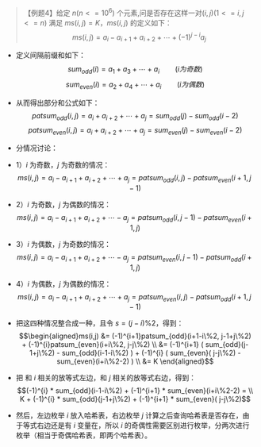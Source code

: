 > 【例题4】给定 $n(n <= 10^6)$ 个元素,问是否存在这样一对$(i,j) (1<=i,j<=n)$ 满足 $ms(i,j) = K$，$ms(i,j)$ 的定义如下：$$ms(i,j) = a_i−a_{i+1}+a_{i+2}+ ⋯ + (−1)^{j−i}a_j$$
* 定义间隔前缀和如下：$$sum_{odd}(i) = a_1 + a_3 + ⋯ + a_i  \ \ \ \ \ \ \ \  (i为奇数)$$ $$sum_{even}(i) = a_2 +a_4 + ⋯ + a_i \ \ \ \ \ \ \ \  (i为偶数)$$ 
* 从而得出部分和公式如下：
$$patsum_{odd}(i, j) = a_i + a_{i+2} + ⋯ + a_j  = sum_{odd}(j)  - sum_{odd}(i-2) $$ $$patsum_{even}(i, j) = a_i + a_{i+2} + ⋯ + a_j  = sum_{even}(j)  - sum_{even}(i-2) $$ 
* 分情况讨论：
* 1）$i$ 为奇数，$j$ 为奇数的情况：$$ms(i,j) = a_i−a_{i+1}+a_{i+2}+ ⋯ + a_j = patsum_{odd}(i, j) - patsum_{even}(i+1, j-1)$$
* 2）$i$ 为奇数，$j$ 为偶数的情况：$$ms(i,j) = a_i−a_{i+1}+a_{i+2}+ ⋯ - a_j = patsum_{odd}(i, j-1) - patsum_{even}(i+1, j)$$
* 3）$i$ 为偶数，$j$ 为奇数的情况：$$ms(i,j) = a_i−a_{i+1}+a_{i+2}+ ⋯ - a_j = patsum_{even}(i, j-1) - patsum_{odd}(i+1, j)$$
* 4）$i$ 为偶数，$j$ 为偶数的情况：$$ms(i,j) = a_i−a_{i+1}+a_{i+2}+ ⋯ + a_j = patsum_{even}(i, j) - patsum_{odd}(i+1, j-1)$$

* 把这四种情况整合成一种，且令 $s = (j-i) \% 2$，得到：
$$\begin{aligned}ms(i,j) &= (-1)^{i+1}patsum_{odd}(i+1-i\%2, j-1+j\%2) + (-1)^{i}patsum_{even}(i+i\%2, j-j\%2) \\
&= (-1)^{i+1} ( sum_{odd}(j-1+j\%2) -  sum_{odd}(i-1-i\%2) ) +  (-1)^{i} (  sum_{even}( j-j\%2) - sum_{even}(i+i\%2-2) ) \\
&= K
\end{aligned}$$

* 把 和 $i$ 相关的放等式左边，和 $j$ 相关的放等式右边，得到：
$$(-1)^{i} * sum_{odd}(i-1-i\%2) + (-1)^{i+1} * sum_{even}(i+i\%2-2) = \\
K + (-1)^{i} * sum_{odd}(j-1+j\%2) + (-1)^{i+1} * sum_{even}( j-j\%2)$$
* 然后，左边枚举 $i$ 放入哈希表，右边枚举 $j$ 计算之后查询哈希表是否存在，由于等式右边还是有 $i$ 变量在，所以 $i$ 的奇偶性需要区别进行枚举，分两次进行枚举（相当于奇偶哈希表，即两个哈希表）。
